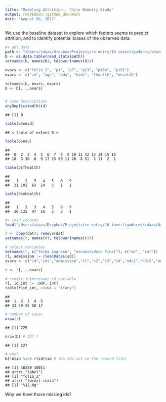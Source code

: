 ```yaml
---
title: "Modeling Attrition , Chile Reentry Study"
output: rmarkdown::github_document
date: "August 06, 2017"
---
```


We use the baseline dataset to explore which factors seems to predict attrition, and to identify potential biases of the observed data.







```r
#+ get data
path <- "/Users/sdaza/Dropbox/Projects/re-entry/10 investigadores/sdaza/data/baseline/baseline_08052017.dta"
b <- as.data.table(read_stata(path))
setnames(b, names(b), tolower(names(b)))

ovars <- c("folio_2", "p1", "p7", "p13", "p194", "p195")
nvars <- c("id", "age", "edu", "kids", "fhealth", "mhealth")

setnames(b, ovars, nvars)
b <- b[, ..nvars]


# some descriptives
anyDuplicated(b$id)
```

```
## [1] 0
```

```r
table(b$edad)
```

```
## < table of extent 0 >
```

```r
table(b$edu)
```

```
## 
##  0  2  3  4  5  6  7  8  9 10 11 12 13 14 15 16 
## 10  3 10  8  9 17 15 50 11 20  8 51  1 11  2  1
```

```r
table(b$fhealth)
```

```
## 
##   1   2   3   4   5   8   9 
##  31 102  63  24   5   1   1
```

```r
table(b$mhealth)
```

```
## 
##   1   2   3   4   5   8   9 
##  26 132  47  16   2   3   1
```

```r
#+ load records
load("/Users/sdaza/Dropbox/Projects/re-entry/10 investigadores/sdaza/data/records/register.Rdata")

r <- copy(dat); remove(dat)
setnames(r, names(r), tolower(names(r)))

# select variables
setnames(r, c("fecha ingreso", "encuestadora final"), c("ad", "int"))
r[, admission := cleanDates(ad)]
svars <- c("id","int","admission","c1","c2","c3","c4","ndc1","ndc2","ndc3","ndc4","start","week","twomonths","sixmonths")

r <- r[, ..svars]

# create interviewer id variable
r[, id_int := .GRP, int]
table(r$id_int, useNA = "ifany")
```

```
## 
##  1  2  3  4  5 
## 33 59 58 58 17
```

```r
# number of cases
nrow(r)
```

```
## [1] 225
```

```r
nrow(b) # 227 ?
```

```
## [1] 227
```

```r
# why?
b[!b$id %in% r$id]$id # two ids not in the record file!
```

```
## [1] 40280 10011
## attr(,"label")
## [1] "folio_2"
## attr(,"format.stata")
## [1] "%12.0g"
```

Why we have those missing ids?





